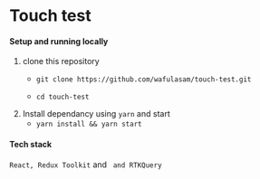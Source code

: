 # Touch test

#### Setup and running locally
1. clone this repository
    - `git clone https://github.com/wafulasam/touch-test.git`
    
    - `cd touch-test`
2. Install dependancy using `yarn` and start
    - `yarn install && yarn start`

#### Tech stack
`React, Redux Toolkit` and ` and RTKQuery`